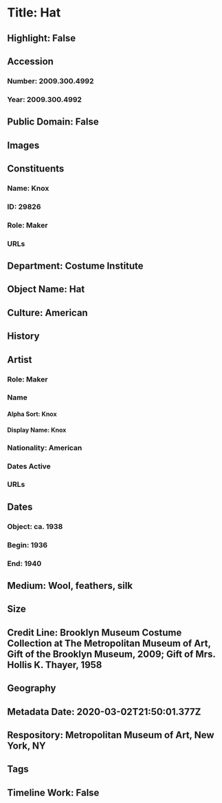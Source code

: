 # Title: Hat
## Highlight: False
## Accession
### Number: 2009.300.4992
### Year: 2009.300.4992
## Public Domain: False
## Images
## Constituents
### Name: Knox
### ID: 29826
### Role: Maker
### URLs
## Department: Costume Institute
## Object Name: Hat
## Culture: American
## History
## Artist
### Role: Maker
### Name
#### Alpha Sort: Knox
#### Display Name: Knox
### Nationality: American
### Dates Active
### URLs
## Dates
### Object: ca. 1938
### Begin: 1936
### End: 1940
## Medium: Wool, feathers, silk
## Size
## Credit Line: Brooklyn Museum Costume Collection at The Metropolitan Museum of Art, Gift of the Brooklyn Museum, 2009; Gift of Mrs. Hollis K. Thayer, 1958
## Geography
## Metadata Date: 2020-03-02T21:50:01.377Z
## Respository: Metropolitan Museum of Art, New York, NY
## Tags
## Timeline Work: False
